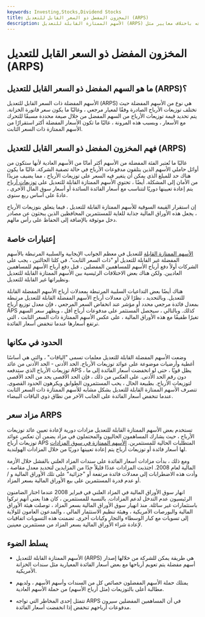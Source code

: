 ```yaml
---
keywords: Investing,Stocks,Dividend Stocks
title: المخزون المفضل ذو السعر القابل للتعديل (ARPS)
description: الأسهم الممتازة القابلة للتعديل (ARPS) هي مخزون مفضل تختلف أرباحه باختلاف معايير مثل T-bill ، مما يخلق أسعارًا أكثر استقرارًا من الأرباح المرتبطة بالسعر الثابت.
---
```


# المخزون المفضل ذو السعر القابل للتعديل (ARPS)
## ما هو السهم المفضل ذو السعر القابل للتعديل (ARPS)؟

الأسهم المفضلة ذات السعر القابل للتعديل (ARPS) هي نوع من الأسهم المفضلة حيث تختلف توزيعات الأرباح الصادرة وفقًا لمعيار مرجعي ، وغالبًا ما يكون سعر فاتورة الخزانة. يتم تحديد قيمة توزيعات الأرباح من السهم المفضل من خلال صيغة محددة مسبقًا للتحرك مع الأسعار ، وبسبب هذه المرونة ، غالبًا ما تكون الأسعار المفضلة أكثر استقرارًا من الأسهم الممتازة ذات السعر الثابت.

## فهم المخزون المفضل ذو السعر القابل للتعديل (ARPS)

غالبًا ما تُعتبر الفئة المفضلة من الأسهم أكثر أمانًا من الأسهم العادية لأنها ستكون من أوائل حاملي الأسهم الذين يتلقون مدفوعات الأرباح في حالة تصفية الشركة. غالبًا ما يكون هناك حد للمبلغ الذي يمكن أن يتغير فيه السعر على توزيعات الأرباح ، مما يضيف مزيدًا من الأمان إلى المشكلة. أيضًا ، تحتوي الأسهم الممتازة القابلة للتعديل على [توزيعات أرباح](/dividend) يتم إعادة تعيينها دوريًا لتتناسب مع أسعار الفائدة السائدة أو أسعار سوق المال الأخرى ، عادةً على أساس ربع سنوي.

إن استقرار القيمة السوقية للأسهم الممتازة القابلة للتعديل ، فيما يتعلق بتوزيعات الأرباح ، يجعل هذه الأوراق المالية جذابة للغاية للمستثمرين المحافظين الذين يبحثون عن مصادر دخل موثوقة بالإضافة إلى الحفاظ على رأس مالهم.

## إعتبارات خاصة

[الأسهم الممتازة القابلة](/preferredstock) للتعديل في معظم الجوانب الإيجابية والسلبية المرتبطة بالأسهم المفضلة غير القابلة للتعديل أو "ذات السعر الثابت". في كلتا الحالتين ، يجب على الشركات أولاً دفع أرباح الأسهم للمساهمين المفضلين ، قبل دفع أرباح الأسهم للمساهمين العاديين. ولكن هناك بعض الاختلافات الرئيسية بين الأسهم الممتازة القابلة للتعديل ونظيراتها غير القابلة للتعديل.

هناك أيضًا بعض التداعيات السلبية المرتبطة بمعدلات أرباح الأسهم المفضلة القابلة للتعديل. وبالتحديد ، نظرًا لأن معدلات أرباح الأسهم المفضلة القابلة للتعديل مرتبطة بمعدل فائدة مرجعي محدد أو مؤشر عند انخفاض السعر المرجعي ، فإن معدل توزيع أرباح APS كذلك. وبالتالي ، سيحصل المستثمر على مدفوعات أرباح أقل ، ويظهر سعر السهم تغيرًا طفيفًا مع هذه الأوراق المالية ، على عكس الأسهم الممتازة ذات السعر الثابت ، التي ترتفع أسعارها عندما تنخفض أسعار الفائدة.

## الحدود في مكانها

وضعت الأسهم المفضلة القابلة للتعديل معلمات تسمى "الياقات" ، والتي هي أساسًا أغطية وأرضيات موضوعة على عوائد توزيعات الأرباح. الحد الأدنى - الحد الأدنى من عائد توزيعات الأرباح الذي ستدفعه APS ، يظل قويًا ، حتى لو انخفضت أسعار الفائدة إلى ما دون رقم الحد الأدنى. على العكس من ذلك ، فإن الحد الأقصى يحد من الحد الأقصى لتوزيعات الأرباح. بطبيعة الحال ، يحب المستثمرون الطوابق ويكرهون الحدود القصوى. تتصرف الأسهم الممتازة القابلة للتعديل بشكل مشابه للأسهم الممتازة ذات السعر الثابت عندما تنخفض أسعار الفائدة على الجانب الآخر من نطاق ذوي الياقات البيضاء.

## مزاد سعر ARPS

تستخدم بعض الأسهم الممتازة القابلة للتعديل مزادات دورية لإعادة تعيين عائد توزيعات الأرباح ، حيث يشارك المساهمون الحاليون والمحتملون في مزاد يضمن أن تعكس عوائد توزيعات أرباح APS المتطلبات الحالية للمستثمرين. [الأسهم الممتازة في سوق المزادات](/amps) لها أسعار فائدة أو توزيعات أرباح يتم إعادة تعيينها دوريًا من خلال المزادات الهولندية.

ومع ذلك ، بدأت مزادات أسعار الفائدة على سندات المزاد العلني بالفشل خلال الأزمة المالية لعام 2008. اجتذبت المزادات عددًا قليلاً جدًا من المزايدين لتحديد معدل مقاصة ، وأدت هذه الاضطرابات إلى معدلات فائدة مرتفعة أو "جزائية" على تلك الأوراق المالية و / أو عدم قدرة المستثمرين على بيع الأوراق المالية بسعر المزاد.

انهار سوق الأوراق المالية في المزاد العلني في فبراير 2008 عندما اختار الضامنون الرئيسيون عدم التدخل لدعم المزادات. بالنسبة للمستثمرين ، كان هذا يعني أنهم تركوا باستثمارات غير سائلة. منذ انهيار سوق الأوراق المالية بسعر المزاد ، توصلت هيئة الأوراق المالية والبورصات الأمريكية ، وهيئة تنظيم الاستثمار المالي ، والمدعون العامون للولاية إلى تسويات مع كبار الوسطاء والتجار وكيانات أخرى. تضمنت هذه التسويات اتفاقيات لإعادة شراء الأوراق المالية بسعر المزاد من مستثمرين معينين.

## يسلط الضوء

- الأسهم الممتازة القابلة للتعديل (ARPS) هي طريقة يمكن للشركة من خلالها إصدار أسهم مفضلة يتم تعويم أرباحها مع بعض أسعار الفائدة المعيارية مثل سندات الخزانة الأمريكية.

- يمتلك حملة الأسهم المفضلون خصائص كل من السندات وأسهم الأسهم ، ولديهم مطالبة أعلى بالتوزيعات (مثل أرباح الأسهم) من حملة الأسهم العادية.

- تتمثل إحدى المخاطر التي تواجه ARPS في أن المساهمين المفضلين سيرون مدفوعات أرباحهم تنخفض إذا انخفضت أسعار الفائدة.

